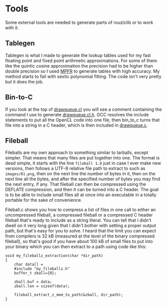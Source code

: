 # Tools

Some external tools are needed to generate parts of rouziclib or to work with it.

## Tablegen

Tablegen is what I made to generate the lookup tables used for my fast floating point and fixed point arithmetic approximations. For some of them like the quintic cosine approximation the precision had to be higher than double precision so I used [MPFR](https://www.mpfr.org/) to generate tables with high accuracy. My method starts to fail with sextic polynomial fitting. The code isn't very pretty but it does the job.

## Bin-to-C

If you look at the top of [drawqueue.cl](https://github.com/Photosounder/rouziclib/blob/master/rouziclib/graphics/drawqueue.cl) you will see a comment containing the command I use to generate [drawqueue.cl.h](https://github.com/Photosounder/rouziclib/blob/master/rouziclib/graphics/drawqueue.cl.h). GCC resolves the include statements to put all the OpenCL code into one file, then bin\_to\_c turns that file into a string in a C header, which is then included in [drawqueue.c](https://github.com/Photosounder/rouziclib/blob/master/rouziclib/graphics/drawqueue.c).

## Fileball

Fileballs are my own approach to something similar to tarballs, except simpler. That means that many files are put together into one. The format is dead simple, it starts with the line `fileball 1.0` just in case I ever make new versions, then follows a UTF-8 relative file path to extract to such as `images/01.png`, then on the next line the number of bytes in it, then on the next line all the bytes, and after the specified number of bytes you may find the next entry, if any. That fileball can then be compressed using the DEFLATE compression, and then it can be turned into a C header. The goal is to be able to include small files all at once into an executable in a totally portable for the sake of convenience.

Fileball.c shows you how to compress a list of files in one call to either an uncompressed fileball, a compressed fileball or a compressed C header fileball that's ready to include as a string literal. You can tell that I didn't dwell on it very long given that I didn't bother with setting a proper output path, but that's easy for you to solve. I heard that the limit you can expect from compilers is 32 kB (measured at the level of the binary compressed fileball), so that's good if you have about 100 kB of small files to put into your binary which you can then extract to a path using code like this:

```
void my_fileballz_extraction(char *dir_path)
{
	char data[] = 
	#include "my_fileballz.h"
	buffer_t zball={0};

	zball.buf = data;
	zball.len = sizeof(data);

	fileball_extract_z_mem_to_path(&zball, dir_path);
}
```
